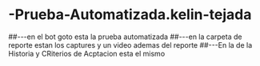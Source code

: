 # -Prueba-Automatizada.kelin-tejada
##---en el bot goto esta la prueba automatizada
##---en la carpeta de reporte estan los captures y un video ademas del reporte
##---En la de la Historia y CRiterios de Acptacion esta el mismo
